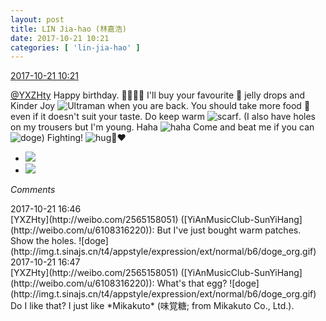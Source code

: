 ```yaml
---
layout: post
title: LIN Jia-hao (林嘉浩)
date: 2017-10-21 10:21
categories: [ 'lin-jia-hao' ]
---
```


<div class="weibo-info">
  <a href="http://weibo.com/6210352257/Frn11ibWX">2017-10-21 10:21</a>
</div>

[@YXZHty](http://weibo.com/2565158051) Happy birthday. :birthday::tada::gift:🎊 I'll buy your favourite 🍇 jelly drops and Kinder Joy ![Ultraman](http://img.t.sinajs.cn/t4/appstyle/expression/ext/normal/bc/otm_org.gif) when you are back. You should take more food 🍗 even if it doesn't suit your taste. Do keep warm ![scarf](http://img.t.sinajs.cn/t4/appstyle/expression/ext/normal/3f/weijin_org.gif). (I also have holes on my trousers but I'm young. Haha ![haha](http://img.t.sinajs.cn/t4/appstyle/expression/ext/normal/6a/laugh.gif) Come and beat me if you can ![doge](http://img.t.sinajs.cn/t4/appstyle/expression/ext/normal/b6/doge_org.gif)) Fighting! ![hug](http://img.t.sinajs.cn/t4/appstyle/expression/ext/normal/70/pcmoren_baobao_org.png):muscle::heart:

<!-- more -->

<ul class="weibo-pic-list-1">
  <li class="weibo-pic">
    <a href="http://wx2.sinaimg.cn/mw690/006Mi0jTgy1fkpmotmh08j30hb0hedi4.jpg"><img src="http://wx2.sinaimg.cn/thumb150/006Mi0jTgy1fkpmotmh08j30hb0hedi4.jpg" /></a>
  </li>
  <li class="weibo-pic">
    <a href="http://wx3.sinaimg.cn/mw690/006Mi0jTgy1fkpmou6mzjj30hs0fpt98.jpg"><img src="http://wx3.sinaimg.cn/thumb150/006Mi0jTgy1fkpmou6mzjj30hs0fpt98.jpg" /></a>
  </li>
</ul>

*Comments*

<div class="weibo-info">2017-10-21 16:46</div>
[YXZHty](http://weibo.com/2565158051) ([YiAnMusicClub-SunYiHang](http://weibo.com/u/6108316220)): But I've just bought warm patches. Show the holes. ![doge](http://img.t.sinajs.cn/t4/appstyle/expression/ext/normal/b6/doge_org.gif)

<div class="weibo-info">2017-10-21 16:47</div>
[YXZHty](http://weibo.com/2565158051) ([YiAnMusicClub-SunYiHang](http://weibo.com/u/6108316220)): What's that egg? ![doge](http://img.t.sinajs.cn/t4/appstyle/expression/ext/normal/b6/doge_org.gif) Do I like that? I just like *Mikakuto* (味覚糖; from Mikakuto Co., Ltd.).
